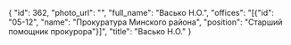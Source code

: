 {
    "id": 362,
    "photo_url": "",
    "full_name": "Васько Н.О.",
    "offices": "[{\"id\": \"05-12\", \"name\": \"Прокуратура Минского района\", \"position\": \"Старший помощник прокурора\"}]",
    "title": "Васько Н.О."
}